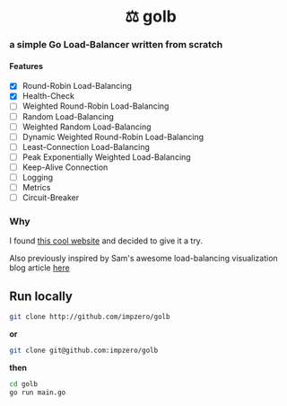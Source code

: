 <p align="center">
<h1 align="center">⚖️ golb</h1>

### a simple Go Load-Balancer written from scratch

</p>

#### Features

- [x] Round-Robin Load-Balancing
- [x] Health-Check
- [ ] Weighted Round-Robin Load-Balancing
- [ ] Random Load-Balancing
- [ ] Weighted Random Load-Balancing
- [ ] Dynamic Weighted Round-Robin Load-Balancing
- [ ] Least-Connection Load-Balancing
- [ ] Peak Exponentially Weighted Load-Balancing
- [ ] Keep-Alive Connection
- [ ] Logging
- [ ] Metrics
- [ ] Circuit-Breaker

### Why

I found [this cool website](https://codingchallenges.fyi/challenges/challenge-load-balancer/) and decided to give it a try.

Also previously inspired by Sam's awesome load-balancing visualization blog article [here](https://samwho.dev/load-balancing/)

## Run locally

```bash
git clone http://github.com/impzero/golb
```

**or**

```bash
git clone git@github.com:impzero/golb
```

**then**

```bash
cd golb
go run main.go
```
